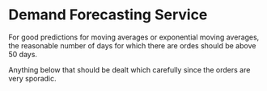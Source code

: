 # Demand Forecasting Service

For good predictions for moving averages or exponential moving averages, the reasonable number of days for which there are ordes should be above 50 days. 

Anything below that should be dealt which carefully since the orders are very sporadic. 

